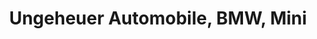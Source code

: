 ---
title: "Ungeheuer Automobile, BMW, Mini"
url: /rastatt/ungeheuer-automobile-bmw-mini/
shop: Autohaus
---